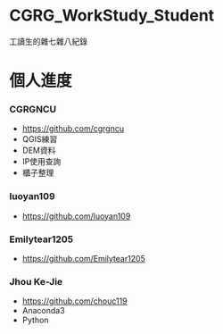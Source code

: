 # CGRG_WorkStudy_Student
工讀生的雜七雜八紀錄

# 個人進度

### CGRGNCU
  + https://github.com/cgrgncu
  + QGIS練習
  + DEM資料
  + IP使用查詢
  + 櫃子整理

### luoyan109
  + https://github.com/luoyan109

### Emilytear1205
  + https://github.com/Emilytear1205

### Jhou Ke-Jie
  + https://github.com/chouc119
  + Anaconda3
  + Python
